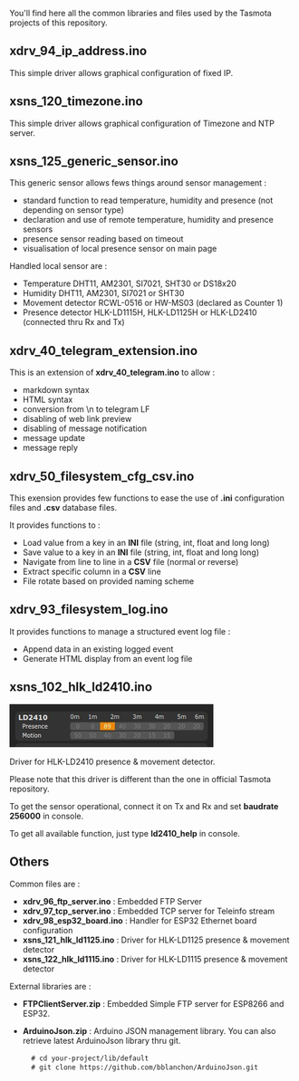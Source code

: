 You'll find here all the common libraries and files used by the Tasmota projects of this repository.

## xdrv_94_ip_address.ino ##

This simple driver allows graphical configuration of fixed IP.

## xsns_120_timezone.ino ##

This simple driver allows graphical configuration of Timezone and NTP server.

## xsns_125_generic_sensor.ino ##

This generic sensor allows fews things around sensor management :
  * standard function to read temperature, humidity and presence (not depending on sensor type)
  * declaration and use of remote temperature, humidity and presence sensors
  * presence sensor reading based on timeout
  * visualisation of local presence sensor on main page
  
Handled local sensor are :
  * Temperature DHT11, AM2301, SI7021, SHT30 or DS18x20
  * Humidity DHT11, AM2301, SI7021 or SHT30
  * Movement detector RCWL-0516 or HW-MS03 (declared as Counter 1)
  * Presence detector HLK-LD1115H, HLK-LD1125H or HLK-LD2410 (connected thru Rx and Tx)

## xdrv_40_telegram_extension.ino ##

This is an extension of **xdrv_40_telegram.ino** to allow :
 - markdown syntax
 - HTML syntax
 - conversion from \n to telegram LF
 - disabling of web link preview
 - disabling of message notification
 - message update
 - message reply

## xdrv_50_filesystem_cfg_csv.ino ##

This exension provides few functions to ease the use of **.ini** configuration files and **.csv** database files.

It provides functions to :
  - Load value from a key in an **INI** file (string, int, float and long long)
  - Save value to a key in an **INI** file (string, int, float and long long)
  - Navigate from line to line in a **CSV** file (normal or reverse)
  - Extract specific column in a **CSV** line
  - File rotate based on provided naming scheme 
 
## xdrv_93_filesystem_log.ino ##

It provides functions to manage a structured event log file :
  - Append data in an existing logged event
  - Generate HTML display from an event log file
  
## xsns_102_hlk_ld2410.ino ##

![HLK LD2410](./screen/tasmota-main-hlk-ld2410.jpg)

Driver for HLK-LD2410 presence & movement detector.

Please note that this driver is different than the one in official Tasmota repository.

To get the sensor operational, connect it on Tx and Rx and set **baudrate 256000** in console.

To get all available function, just type **ld2410_help** in console.

## Others ##

Common files are :


  * **xdrv_96_ftp_server.ino** : Embedded FTP Server
  * **xdrv_97_tcp_server.ino** : Embedded TCP server for Teleinfo stream
  * **xdrv_98_esp32_board.ino** : Handler for ESP32 Ethernet board configuration
  * **xsns_121_hlk_ld1125.ino** : Driver for HLK-LD1125 presence & movement detector
  * **xsns_122_hlk_ld1115.ino** : Driver for HLK-LD1115 presence & movement detector

External libraries are :

  * **FTPClientServer.zip** : Embedded Simple FTP server for ESP8266 and ESP32.

  * **ArduinoJson.zip** : Arduino JSON management library. You can also retrieve latest ArduinoJson library thru git.

          # cd your-project/lib/default
          # git clone https://github.com/bblanchon/ArduinoJson.git


